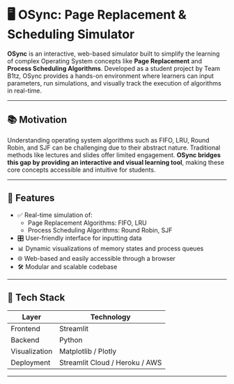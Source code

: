# 🖥️ OSync: Page Replacement & Scheduling Simulator

**OSync** is an interactive, web-based simulator built to simplify the learning of complex Operating System concepts like **Page Replacement** and **Process Scheduling Algorithms**. Developed as a student project by Team B1tz, OSync provides a hands-on environment where learners can input parameters, run simulations, and visually track the execution of algorithms in real-time.

---

## 📚 Motivation

Understanding operating system algorithms such as FIFO, LRU, Round Robin, and SJF can be challenging due to their abstract nature. Traditional methods like lectures and slides offer limited engagement. **OSync bridges this gap by providing an interactive and visual learning tool**, making these core concepts accessible and intuitive for students.

---

## 🚀 Features

- ✅ Real-time simulation of:
  - Page Replacement Algorithms: FIFO, LRU
  - Process Scheduling Algorithms: Round Robin, SJF
- 🎛️ User-friendly interface for inputting data
- 📊 Dynamic visualizations of memory states and process queues
- 🌐 Web-based and easily accessible through a browser
- 🛠️ Modular and scalable codebase

---

## 🔧 Tech Stack

| Layer       | Technology       |
|-------------|------------------|
| Frontend    | Streamlit        |
| Backend     | Python           |
| Visualization | Matplotlib / Plotly |
| Deployment  | Streamlit Cloud / Heroku / AWS |

---

